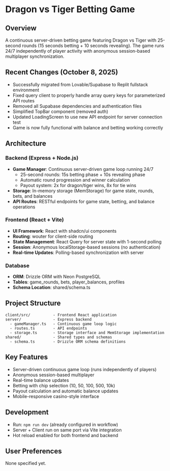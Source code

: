 # Dragon vs Tiger Betting Game

## Overview
A continuous server-driven betting game featuring Dragon vs Tiger with 25-second rounds (15 seconds betting + 10 seconds revealing). The game runs 24/7 independently of player activity with anonymous session-based multiplayer synchronization.

## Recent Changes (October 8, 2025)
- Successfully migrated from Lovable/Supabase to Replit fullstack environment
- Fixed query client to properly handle array query keys for parameterized API routes
- Removed all Supabase dependencies and authentication files
- Simplified TopBar component (removed auth)
- Updated LoadingScreen to use new API endpoint for server connection test
- Game is now fully functional with balance and betting working correctly

## Architecture

### Backend (Express + Node.js)
- **Game Manager**: Continuous server-driven game loop running 24/7
  - 25-second rounds: 15s betting phase + 10s revealing phase
  - Automatic round progression and winner calculation
  - Payout system: 2x for dragon/tiger wins, 8x for tie wins
- **Storage**: In-memory storage (MemStorage) for game state, rounds, bets, and balances
- **API Routes**: RESTful endpoints for game state, betting, and balance operations

### Frontend (React + Vite)
- **UI Framework**: React with shadcn/ui components
- **Routing**: wouter for client-side routing
- **State Management**: React Query for server state with 1-second polling
- **Session**: Anonymous localStorage-based sessions (no authentication)
- **Real-time Updates**: Polling-based synchronization with server

### Database
- **ORM**: Drizzle ORM with Neon PostgreSQL
- **Tables**: game_rounds, bets, player_balances, profiles
- **Schema Location**: shared/schema.ts

## Project Structure
```
client/src/          - Frontend React application
server/              - Express backend
  - gameManager.ts   - Continuous game loop logic
  - routes.ts        - API endpoints
  - storage.ts       - Storage interface and MemStorage implementation
shared/              - Shared types and schemas
  - schema.ts        - Drizzle ORM schema definitions
```

## Key Features
- Server-driven continuous game loop (runs independently of players)
- Anonymous session-based multiplayer
- Real-time balance updates
- Betting with chip selection (10, 50, 100, 500, 10k)
- Payout calculation and automatic balance updates
- Mobile-responsive casino-style interface

## Development
- Run: `npm run dev` (already configured in workflow)
- Server + Client run on same port via Vite integration
- Hot reload enabled for both frontend and backend

## User Preferences
None specified yet.
